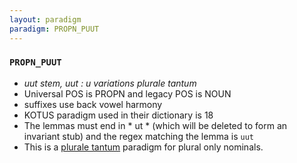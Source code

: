 ```yaml
---
layout: paradigm
paradigm: PROPN_PUUT
---
```

### ` PROPN_PUUT `

* _uut stem, uut : u variations plurale tantum_
* Universal POS is PROPN and legacy POS is NOUN
* suffixes use back vowel harmony
* KOTUS paradigm used in their dictionary is 18
* The lemmas must end in * ut * (which will be deleted to form an invariant stub) and the regex matching the lemma is ` uut `
* This is a [plurale tantum](https://en.wikipedia.org/wiki/Plurale_tantum) paradigm for plural only nominals.
